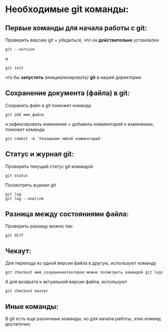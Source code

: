 # Необходимые git команды:

## Первые команды для начала работы с git:
Проверить версию git + *убедиться, что он **действительно** установлен*
```
git --version
```
и

```
git init
```
что бы **запустить** *(инициализировать)* **git** в нашей директории

## Сохранение документа (файла) в git:
Сохранить файл в git поможет команда
```
git add имя_файла
```

и зафиксировать изменение + добавить комментарий к изменению, поможет команда 
```
git commit -m 'Указываем любой комментарий'
```

## Статус и журнал git:
Проверить текущий статус git командой
```
git status
```

Посмотреть журнал git

```
git log
git log --oneline
```

## Разница между состояниями файла:
Проверить разницу можно так:
```
git diff
```

## Чекаут:
Для перехода из одной версии файла в другую, используют команду
```
git checkout имя_сохранения(которое можно посмотреть командой git log)
```
А для возврата к актуальной версии файла, используют
```
git checkout master
```

## **Иные команды:**
В git есть еще различные команды, но для начала работы, этих команд достаточно.


